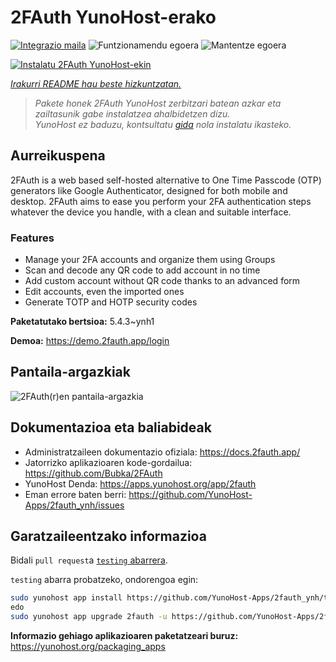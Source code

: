 <!--
Ohart ongi: README hau automatikoki sortu da <https://github.com/YunoHost/apps/tree/master/tools/readme_generator>ri esker
EZ editatu eskuz.
-->

# 2FAuth YunoHost-erako

[![Integrazio maila](https://apps.yunohost.org/badge/integration/2fauth)](https://ci-apps.yunohost.org/ci/apps/2fauth/)
![Funtzionamendu egoera](https://apps.yunohost.org/badge/state/2fauth)
![Mantentze egoera](https://apps.yunohost.org/badge/maintained/2fauth)

[![Instalatu 2FAuth YunoHost-ekin](https://install-app.yunohost.org/install-with-yunohost.svg)](https://install-app.yunohost.org/?app=2fauth)

*[Irakurri README hau beste hizkuntzatan.](./ALL_README.md)*

> *Pakete honek 2FAuth YunoHost zerbitzari batean azkar eta zailtasunik gabe instalatzea ahalbidetzen dizu.*  
> *YunoHost ez baduzu, kontsultatu [gida](https://yunohost.org/install) nola instalatu ikasteko.*

## Aurreikuspena

2FAuth is a web based self-hosted alternative to One Time Passcode (OTP) generators like Google Authenticator, designed for both mobile and desktop.
2FAuth aims to ease you perform your 2FA authentication steps whatever the device you handle, with a clean and suitable interface.

### Features

- Manage your 2FA accounts and organize them using Groups
- Scan and decode any QR code to add account in no time
- Add custom account without QR code thanks to an advanced form
- Edit accounts, even the imported ones
- Generate TOTP and HOTP security codes

**Paketatutako bertsioa:** 5.4.3~ynh1

**Demoa:** <https://demo.2fauth.app/login>

## Pantaila-argazkiak

![2FAuth(r)en pantaila-argazkia](./doc/screenshots/screenshot.png)

## Dokumentazioa eta baliabideak

- Administratzaileen dokumentazio ofiziala: <https://docs.2fauth.app/>
- Jatorrizko aplikazioaren kode-gordailua: <https://github.com/Bubka/2FAuth>
- YunoHost Denda: <https://apps.yunohost.org/app/2fauth>
- Eman errore baten berri: <https://github.com/YunoHost-Apps/2fauth_ynh/issues>

## Garatzaileentzako informazioa

Bidali `pull request`a [`testing` abarrera](https://github.com/YunoHost-Apps/2fauth_ynh/tree/testing).

`testing` abarra probatzeko, ondorengoa egin:

```bash
sudo yunohost app install https://github.com/YunoHost-Apps/2fauth_ynh/tree/testing --debug
edo
sudo yunohost app upgrade 2fauth -u https://github.com/YunoHost-Apps/2fauth_ynh/tree/testing --debug
```

**Informazio gehiago aplikazioaren paketatzeari buruz:** <https://yunohost.org/packaging_apps>
